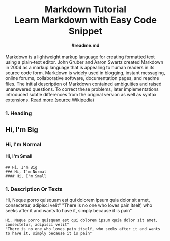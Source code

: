 <div align="center">
  <h1>Markdown Tutorial <br> Learn Markdown with Easy Code Snippet <br> <h4>#readme.md</h4> </h1>
  </div>
  
Markdown is a lightweight markup language for creating formatted text using a plain-text editor. John Gruber and Aaron Swartz created Markdown in 2004 as a markup language that is appealing to human readers in its source code form. Markdown is widely used in blogging, instant messaging, online forums, collaborative software, documentation pages, and readme files.
The initial description of Markdown contained ambiguities and raised unanswered questions. To correct these problems, later implementations introduced subtle differences from the original version as well as syntax extensions.
[Read more (source Wikipedia)](https://en.wikipedia.org/wiki/Markdown)


### 1. Heading

## Hi, I'm Big 
### Hi, I'm Normal
#### Hi, I'm Small


```
## Hi, I'm Big 
### Hi, I'm Normal
#### Hi, I'm Small
```

### 1. Description Or Texts
Hi, Neque porro quisquam est qui dolorem ipsum quia dolor sit amet, consectetur, adipisci velit"
"There is no one who loves pain itself, who seeks after it and wants to have it, simply because it is pain"

```
Hi, Neque porro quisquam est qui dolorem ipsum quia dolor sit amet, consectetur, adipisci velit"
"There is no one who loves pain itself, who seeks after it and wants to have it, simply because it is pain"
```




